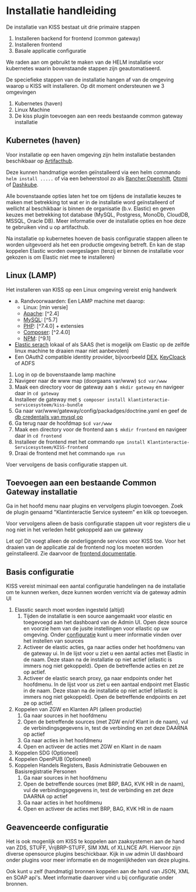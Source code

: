 # Installatie handleiding
De installatie van KISS bestaat uit drie primaire stappen
1. Installeren backend for frontend (common gateway)
2. Installeren frontend 
3. Basale applicatie configuratie

We raden aan om gebruikt te maken van de HELM installatie voor kubernetes waarin bovenstaande stappen zijn geautomatiseerd.

De speciefieke stappen van de installatie hangen af van de omgeving waarop u KISS wilt installeren. Op dit moment ondersteunen we 3 omgevingen
1. Kubernetes (haven)
2. Linux Machine
3. De kiss plugin toevoegen aan een reeds bestaande common gateway installatie

## Kubernetes (haven)
Voor installatie op een haven omgeving zijn helm installatie bestanden beschikbaar op [Artifacthub](). 

Deze kunnen handmatige worden geïnstalleerd via een helm commando `helm install .....` of via een beheerstool zo als [Rancher](https://www.rancher.com/),[Openshift](https://www.redhat.com/en/technologies/cloud-computing/openshift), [Otomi](https://redkubes.com/category/otomi/) of [Dashkube](https://www.dashkube.com/).

Alle bovenstaande opties laten het toe om tijdens de installatie keuzes te maken met betrekking tot wat er in de installatie word geïnstalleerd of wellicht al beschikbaar is binnen de organisatie (b.v. Elastic) en geven keuzes met betrekking tot database (MySQL, Postgress, MonoDb, CloudDB, MSSQL, Oracle DB). Meer informatie over de installatie opties en hoe deze te gebruiken vind u op artifacthub.

Na installatie op kubernetes hoeven de basis configuratie stappen alleen te worden uitgevoerd als het een productie omgeving betreft. En kan de stap koppelen Elastic worden overgeslagen (tenzij er binnen de installatie voor gekozen is om Elastic  niet mee te installeren)

## Linux (LAMP)
Het installeren van KISS op een  Linux omgeving vereist enig handwerk
- a.	Randvoorwaarden: Een LAMP machine met daarop:
  - Linux: [min versie]
  - [Apache](https://ubuntu.com/tutorials/install-and-configure-apache#1-overview): [^2.4]
  - [MySQL](https://www.digitalocean.com/community/tutorials/how-to-install-mysql-on-ubuntu-20-04): [^5.7]
  - [PHP](https://www.php.net/manual/en/install.unix.debian.php): [^7.4.0] + extensies
  - [Composer](https://getcomposer.org/download/): [^2.4.0]
  - [NPM](https://www.npmjs.com/package/npm): [^9.1]
- [Elastic serach](https://www.elastic.co/) lokaal of als SAAS  (het is mogelijk om Elastic op de zelfde linux machine te draaien maar niet aanbevolen)
- Een OAuth2 compatible identity provider, bijvoorbeeld [DEX](https://dexidp.io/), [KeyCloack](https://www.keycloak.org/) of ADFS

1. Log in op de bovenstaande lamp machine 
2. Navigeer naar de www map (doorgaans var/www) `$cd var/www`
3. Maak een directory voor de gateway aan `$ mkdir gateway` en navigeer daar in `cd gateway`
4. Installeer de gateway met `$ composer install klantinteractie-servicesysteem/kiss-bundle`
5. Ga naar var/www/gateway/config/packadges/doctrine.yaml en geef de [db credentails van mysql op](https://www.doctrine-project.org/projects/doctrine-dbal/en/latest/reference/configuration.html)
6. Ga terug naar de hoofdmap `$cd var/www`
7. Maak een directory voor de frontend aan `$ mkdir frontend` en navigeer daar in `cd frontend`
8. Installeer de frontend met het commando `npm install Klantinteractie-Servicesysteem/KISS-frontend`
8. Draai de frontend met het commando `npm run`



Voer vervolgens de basis configuratie stappen uit.

## Toevoegen aan een bestaande Common Gateway installatie
Ga in het hoofd menu naar plugins en vervolgens plugin toevoegen. Zoek de plugin genaamd "Klantinteractie Service systeem" en klik op toevoegen. 

Voor vervolgens alleen de basis configuratie stappen uit voor registers die u nog niet in het verleden hebt gekoppeld aan uw gateway

Let op! Dit voegt alleen de onderliggende services voor KISS toe. Voor het draaien van de applicatie zal de frontend nog los moeten worden geïnstalleerd. Zie daarvoor de [frontend documentatie](https://github.com/Klantinteractie-Servicesysteem/KISS-frontend).

## Basis configuratie
KISS vereist minimaal een aantal configuratie handelingen na de installatie om te kunnen werken, deze kunnen worden verricht via de gateway admin UI

1. Elasstic search moet worden ingesteld (altijd)
   1. Tijden de installatie is een source aangemaakt voor elastic en toegevoegd aan het dashboard van de Admin UI. Open deze source en voorzie hem van de jusite instellingen voor ellastic op uw omgeving. Onder [configuratie](/docs/CONFIGURATIE.md) kunt u meer informatie vinden over het instellen van sources
   2. Activeer de elastic acties, ga naar acties onder het hoofdmenu van de gateway ui. In de lijst voor u ziet u een aantal acties met Elastic in de naam. Deze staan na de installatie op niet actief (ellastic is immers nog niet gekoppeld). Open de betreffende acties en zet ze op actief.
   3. Activeer de elastic search proxy, ga naar endpoints onder het hoofdmenu. In de lijst voor us ziet u een aantaal endpoint met Elastic in de naam. Deze staan na de installatie op niet actief (ellastic is immers nog niet gekoppeld). Open de betreffende endpoints en zet ze op actief.
4. Koppelen van ZGW en Klanten API (alleen productie)
   1. Ga naar sources in het hoofdmenu
   2. Open de betreffende sources (met ZGW en/of Klant in de naam), vul de verbindingsgegevens in, test de verbinding en zet deze DAARNA op actief
   3. Ga naar acties in het hoofdmenu
   4. Open en activeer de acties met ZGW en Klant in de naam
5. Koppelen SDG  (Optioneel)
6. Koppelen OpenPUB (Optioneel)
7. Koppelen Handels Registers, Basis Administratie Gebouwen en Basisregistratie Personen
   1. Ga naar sources in het hoofdmenu
   2. Open de betreffende sources (met BRP, BAG, KVK HR in de naam), vul de verbindingsgegevens in, test de verbinding en zet deze DAARNA op actief
   3. Ga naar acties in het hoofdmenu
   4. Open en activeer de acties met BRP, BAG, KVK HR in de naam

## Geavenceerde configuratie
Het is ook mogenlijk om KISS te koppelen aan zaaksystemen aan de hand van ZDS, STUFF, VrijBRP-STUFF, SIM XML of XLLNCE API. Hiervoor zijn diverse opensource plugins beschickbaar. Kijk in uw admin UI dashboard onder plugins voor meer informatie en de mogenlijkheden van deze plugins.

Ook kunt u zelf (handmatig) bronnen koppelen aan de hand van JSON, XML en SOAP api's. Meet informatie daarover vind u bij configuratie onder bronnen. 